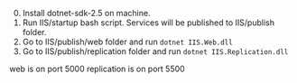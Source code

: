 0. Install dotnet-sdk-2.5 on machine.
1. Run IIS/startup bash script. Services will be published to IIS/publish folder.
2. Go to IIS/publish/web folder and run `dotnet IIS.Web.dll`
3. Go to IIS/publish/replication folder and run `dotnet IIS.Replication.dll`

web is on port 5000
replication is on port 5500